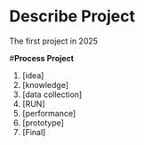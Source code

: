 # Describe Project
The first project in 2025

#**Process Project**
1. [idea]
2. [knowledge]
3. [data collection]
4. [RUN]
5. [performance]
6. [prototype]
7. [Final]

